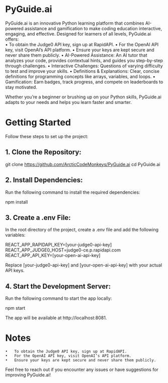 # PyGuide.ai

PyGuide.ai is an innovative Python learning platform that combines AI-powered assistance and gamification to make coding education interactive, engaging, and effective. Designed for learners of all levels, PyGuide.ai offers:	
	•	To obtain the Judge0 API key, sign up at RapidAPI.
	•	For the OpenAI API key, visit OpenAI’s API platform.
	•	Ensure your keys are kept secure and never share them publicly.
	•	AI-Powered Assistance: An AI tutor that analyzes your code, provides contextual hints, and guides you step-by-step through	challenges.
	•	Interactive Challenges: Questions of varying difficulty to test and improve your skills.
	•	Definitions & Explanations: Clear, concise definitions for programming concepts like arrays, variables, and loops.
	•	Gamification: Earn badges, track progress, and compete on leaderboards to stay motivated.

Whether you’re a beginner or brushing up on your Python skills, PyGuide.ai adapts to your needs and helps you learn faster and smarter.

# Getting Started

Follow these steps to set up the project:

## 1.	Clone the Repository:

git clone https://github.com/ArcticCodeMonkeys/PyGuide.ai
cd PyGuide.ai 


## 2.	Install Dependencies:
Run the following command to install the required dependencies:

npm install  


## 3.	Create a .env File:
In the root directory of the project, create a .env file and add the following variables:

REACT_APP_RAPIDAPI_KEY=[your-judge0-api-key]  
REACT_APP_JUDGE0_HOST=judge0-ce.p.rapidapi.com  
REACT_APP_API_KEY=[your-open-ai-api-key]  

Replace [your-judge0-api-key] and [your-open-ai-api-key] with your actual API keys.

## 4.	Start the Development Server:
Run the following command to start the app locally:

npm start  

The app will be available at http://localhost:8081.

# Notes
	•	To obtain the Judge0 API key, sign up at RapidAPI.
	•	For the OpenAI API key, visit OpenAI’s API platform.
	•	Ensure your keys are kept secure and never share them publicly.

Feel free to reach out if you encounter any issues or have suggestions for improving PyGuide.ai!
